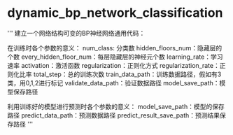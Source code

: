 # dynamic_bp_network_classification
'''
建立一个网络结构可变的BP神经网络通用代码：

在训练时各个参数的意义：
num_class: 分类数
hidden_floors_num：隐藏层的个数
every_hidden_floor_num：每层隐藏层的神经元个数
learning_rate：学习速率
activation：激活函数
regularization：正则化方式
regularization_rate：正则化比率
total_step：总的训练次数
train_data_path：训练数据路径，假如有3类，用0,1,2进行标记
validate_data_path：验证数据路径
model_save_path：模型保存路径

利用训练好的模型进行预测时各个参数的意义：
model_save_path：模型的保存路径
predict_data_path：预测数据路径
predict_result_save_path：预测结果保存路径
'''
